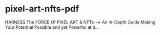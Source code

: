 # pixel-art-nfts-pdf
HARNESS The FORCE Of PIXEL ART &amp; NFTs --> An In-Depth Guide Making Your Potential Possible and yet Powerful at it...
